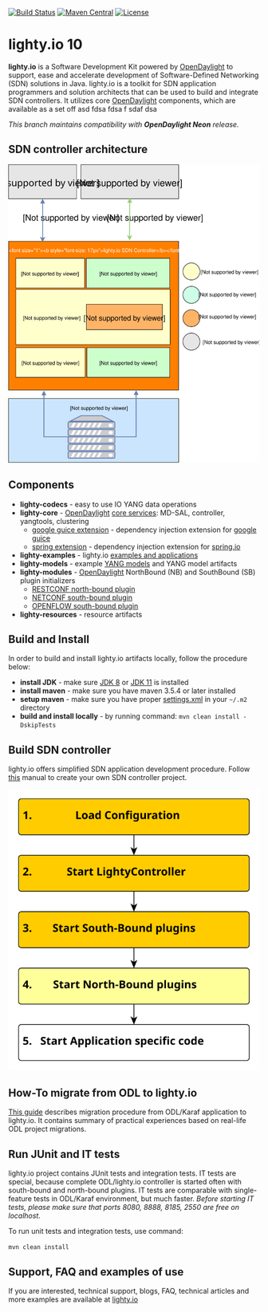 [![Build Status](https://travis-ci.org/PantheonTechnologies/lighty-core.svg?branch=10.0.x)](https://travis-ci.org/PantheonTechnologies/lighty-core)
[![Maven Central](https://maven-badges.herokuapp.com/maven-central/io.lighty.core/lighty-bom/badge.svg)](https://maven-badges.herokuapp.com/maven-central/io.lighty.core/lighty-bom)
[![License](https://img.shields.io/badge/License-EPL%201.0-blue.svg)](https://opensource.org/licenses/EPL-1.0)

# lighty.io 10
__lighty.io__ is a Software Development Kit powered by [OpenDaylight](https://www.opendaylight.org/) to support, ease and accelerate development of
Software-Defined Networking (SDN) solutions in Java.
lighty.io is a toolkit for SDN application programmers and solution architects that can be used to build and integrate SDN controllers.
It utilizes core [OpenDaylight](https://www.opendaylight.org/) components, which are available as a set off
asd
fdsa
fdsa
f
sdaf
dsa


_This branch maintains compatibility with __OpenDaylight Neon__ release._

## SDN controller architecture
![architecture](docs/lighty.io-controller-architecture.svg)

## Components
* __lighty-codecs__ - easy to use IO YANG data operations
* __lighty-core__ - [OpenDaylight](https://www.opendaylight.org/) [core services](lighty-core/lighty-controller/README.md): MD-SAL, controller, yangtools, clustering
  - [google guice extension](lighty-core/lighty-controller-guice-di/README.md) - dependency injection extension for [google guice](https://github.com/google/guice)
  - [spring extension](lighty-core/lighty-controller-spring-di/README.md) - dependency injection extension for [spring.io](https://spring.io/)  
* __lighty-examples__ - lighty.io [examples and applications](lighty-examples/README.md)
* __lighty-models__ - example [YANG models](lighty-models/README.md) and YANG model artifacts
* __lighty-modules__ - [OpenDaylight](https://www.opendaylight.org/) NorthBound (NB) and SouthBound (SB) plugin initializers
  - [RESTCONF north-bound plugin](lighty-modules/northbound-modules/lighty-restconf-nb-community)
  - [NETCONF south-bound plugin](lighty-modules/lighty-netconf-sb) 
  - [OPENFLOW south-bound plugin](lighty-modules/lighty-openflow-sb)
* __lighty-resources__ - resource artifacts

## Build and Install
In order to build and install lighty.io artifacts locally, follow the procedure below:
* __install JDK__ - make sure [JDK 8](http://openjdk.java.net/install/) or [JDK 11](https://jdk.java.net/11/) is installed
* __install maven__ - make sure you have maven 3.5.4 or later installed
* __setup maven__ - make sure you have proper [settings.xml](https://github.com/opendaylight/odlparent/blob/master/settings.xml) in your ```~/.m2``` directory
* __build and install locally__ - by running command: ``mvn clean install -DskipTests``

## Build SDN controller
lighty.io offers simplified SDN application development procedure. Follow [this](lighty-examples/README.md) manual to create your own SDN controller project.

![controller startup sequence](docs/lighty.io-controller-startup-sequence.svg)

## How-To migrate from ODL to lighty.io
[This guide](docs/ODL-migration-guide.md) describes migration procedure from ODL/Karaf application to lighty.io.
It contains summary of practical experiences based on real-life ODL project migrations.

## Run JUnit and IT tests
lighty.io project contains JUnit tests and integration tests. IT tests are special, because complete ODL/lighty.io controller is started often with south-bound and north-bound plugins.
IT tests are comparable with single-feature tests in ODL/Karaf environment, but much faster.
_Before starting IT tests, please make sure that ports 8080, 8888, 8185, 2550 are free on localhost._

To run unit tests and integration tests, use command:

```mvn clean install```

## Support, FAQ and examples of use
If you are interested, technical support, blogs, FAQ, technical articles and more examples are available at 
[lighty.io](https://lighty.io/)
